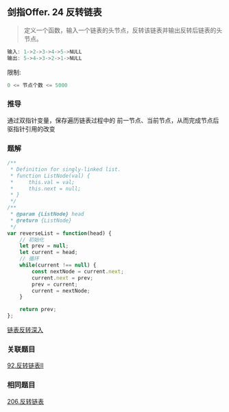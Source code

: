 ## 剑指Offer. 24 反转链表

> 定义一个函数，输入一个链表的头节点，反转该链表并输出反转后链表的头节点。

```js
输入: 1->2->3->4->5->NULL
输出: 5->4->3->2->1->NULL
```

限制:
```js
0 <= 节点个数 <= 5000
```

### 推导
通过双指针变量，保存遍历链表过程中的 前一节点、当前节点，从而完成节点后驱指针引用的改变

### 题解
```js
/**
 * Definition for singly-linked list.
 * function ListNode(val) {
 *     this.val = val;
 *     this.next = null;
 * }
 */
/**
 * @param {ListNode} head
 * @return {ListNode}
 */
var reverseList = function(head) {
    // 初始化
    let prev = null;
    let current = head;
    // 循环
    while(current !== null) {
        const nextNode = current.next;
        current.next = prev;
        prev = current;
        current = nextNode;
    }

    return prev;
};
```

[链表反转深入](https://github.com/XyyF/elfin-algorithm/blob/master/dataStructure/%E9%93%BE%E8%A1%A8/%E5%8F%8D%E8%BD%AC%E9%93%BE%E8%A1%A8.md)

### 关联题目
[92.反转链表II](https://leetcode-cn.com/problems/reverse-linked-list-ii/submissions/)

### 相同题目
[206.反转链表](https://leetcode-cn.com/problems/reverse-linked-list/submissions/)